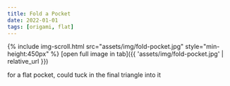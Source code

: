 ```yaml
---
title: Fold a Pocket
date: 2022-01-01
tags: [origami, flat]
---
```


{% include img-scroll.html src="assets/img/fold-pocket.jpg" style="min-height:450px" %}
[open full image in tab]({{ 'assets/img/fold-pocket.jpg' | relative_url }})

for a flat pocket, could tuck in the final triangle into it

